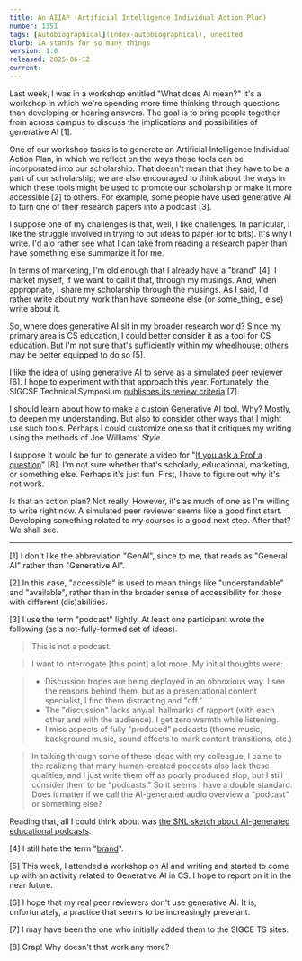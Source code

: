 ```yaml
---
title: An AIIAP (Artificial Intelligence Individual Action Plan)
number: 1351
tags: [Autobiographical](index-autobiographical), unedited
blurb: IA stands for so many things
version: 1.0
released: 2025-06-12 
current:
---
```

Last week, I was in a workshop entitled "What does AI mean?" It's a workshop in which we're spending more time thinking through questions than developing or hearing answers. The goal is to bring people together from across campus to discuss the implications and possibilities of generative AI [1].

One of our workshop tasks is to generate an Artificial Intelligence Individual Action Plan, in which we reflect on the ways these tools can be incorporated into our scholarship. That doesn't mean that they have to be a part of our scholarship; we are also encouraged to think about the ways in which these tools might be used to promote our scholarship or make it more accessible [2] to others. For example, some people have used generative AI to turn one of their research papers into a podcast [3].

I suppose one of my challenges is that, well, I like challenges. In particular, I like the struggle involved in trying to put ideas to paper (or to bits). It's why I write. I'd alo rather see what I can take from reading a research paper than have something else summarize it for me. 

In terms of marketing, I'm old enough that I already have a "brand" [4]. I market myself, if we want to call it that, through my musings. And, when appropriate, I share my scholarship through the musings. As I said, I'd rather write about my work than have someone else (or some_thing_ else) write about it.

So, where does generative AI sit in my broader research world? Since my primary area is CS education, I could better consider it as a tool for CS education. But I'm not sure that's sufficiently within my wheelhouse; others may be better equipped to do so [5].

I like the idea of using generative AI to serve as a simulated peer reviewer [6]. I hope to experiment with that approach this year. Fortunately, the SIGCSE Technical Symposium [publishes its review criteria](https://sigcse2026.sigcse.org/track/sigcse-ts-2026-Papers#Review-Forms) [7].

I should learn about how to make a custom Generative AI tool. Why? Mostly, to deepen my understanding. But also to consider other ways that I might use such tools. Perhaps I could customize one so that it critiques my writing using the methods of Joe Williams' _Style_.

I suppose it would be fun to generate a video for "[If you ask a Prof a question](https://rebelsky.cs.grinnell.edu/AskProf/)" [8]. I'm not sure whether that's scholarly, educational, marketing, or something else. Perhaps it's just fun. First, I have to figure out why it's not work.

Is that an action plan? Not really. However, it's as much of one as I'm willing to write right now. A simulated peer reviewer seems like a good first start. Developing something related to my courses is a good next step. After that? We shall see.

---

[1] I don't like the abbreviation "GenAI", since to me, that reads as "General AI" rather than "Generative AI".

[2] In this case, "accessible" is used to mean things like "understandable" and "available", rather than in the broader sense of accessibility for those with different (dis)abilities.

[3] I use the term "podcast" lightly. At least one participant wrote the following (as a not-fully-formed set of ideas).

> This is not a podcast.

> I want to interrogate [this point] a lot more. My initial thoughts were:

> * Discussion tropes are being deployed in an obnoxious way. I see the reasons behind them, but as a presentational content specialist, I find them distracting and "off."
> * The "discussion" lacks any/all hallmarks of rapport (with each other and with the audience). I get zero warmth while listening.
> * I miss aspects of fully "produced" podcasts (theme music, background music, sound effects to mark content transitions, etc.)

> In talking through some of these ideas with my colleague, I came to the realizing that many human-created podcasts also lack these qualities, and I just write them off as poorly produced slop, but I still consider them to be "podcasts." So it seems I have a double standard. Does it matter if we call the AI-generated audio overview a "podcast" or something else?

Reading that, all I could think about was [the SNL sketch about AI-generated educational podcasts](https://www.youtube.com/watch?v=ua4rYsMdC4U).

[4] I still hate the term "[brand](branding)".

[5] This week, I attended a workshop on AI and writing and started to come up with an activity related to Generative AI in CS. I hope to report on it in the near future.

[6] I hope that my real peer reviewers don't use generative AI. It is, unfortunately, a practice that seems to be increasingly prevelant.

[7] I may have been the one who initially added them to the SIGCE TS sites.

[8] Crap! Why doesn't that work any more?
